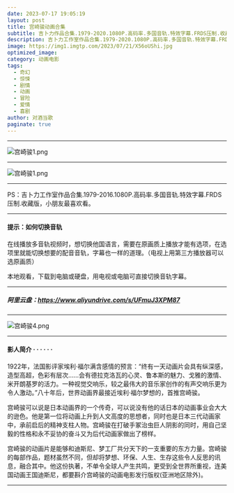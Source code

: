 ```yaml
---
date: 2023-07-17 19:05:19
layout: post
title: 宫崎骏动画合集
subtitle: 吉卜力作品合集.1979-2020.1080P.高码率.多国音轨.特效字幕.FRDS压制.收藏版
description: 吉卜力工作室作品合集.1979-2020.1080P.高码率.多国音轨.特效字幕.FRDS压制.收藏版，小朋友最喜欢看。
image: https://img1.imgtp.com/2023/07/21/X56oUShi.jpg
optimized_image: 
category: 动画电影
tags:
  - 奇幻
  - 惊悚
  - 剧情
  - 动画
  - 冒险
  - 爱情
  - 喜剧
author: 对酒当歌
paginate: true
---
```

---

![宫崎骏1.png](https://img1.imgtp.com/2023/07/18/JZ5pY1PM.jpg)

---

![宫崎骏1.png](https://img1.imgtp.com/2023/07/18/JDJ9Dsm6.png)

---

PS：吉卜力工作室作品合集.1979-2016.1080P.高码率.多国音轨.特效字幕.FRDS压制.收藏版，小朋友最喜欢看。

---

#### 提示：如何切换音轨

在线播放多音轨视频时，想切换他国语言，需要在原画质上播放才能有选项，在选项里就能切换想要的配音音轨，字幕也一样的道理。（电视上用第三方播放器可以选原画质）

本地观看，下载到电脑或硬盘，用电视或电脑可直接切换音轨字幕。

---

##### 阿里云盘：<https://www.aliyundrive.com/s/UFmuJ3XPM87>

---

![宫崎骏4.png](https://img1.imgtp.com/2023/07/18/tHoThh3K.png)

---

#### 影人简介  · · · · · ·

1922年，法国影评家埃利·福尔满含感情的预言：“终有一天动画片会具有纵深感，造型高超，色彩有层次……会有德拉克洛瓦的心灵、鲁本斯的魅力、戈雅的激情、米开朗基罗的活力。一种视觉交响乐，较之最伟大的音乐家创作的有声交响乐更为令人激动。”八十年后，世界动画界最接近埃利·福尔梦想的，首推宫崎骏。

宫崎骏可以说是日本动画界的一个传奇，可以说没有他的话日本的动画事业会大大的逊色。他是第一位将动画上升到人文高度的思想者，同时也是日本三代动画家中，承前启后的精神支柱人物。宫崎骏在打破手冢治虫巨人阴影的同时，用自己坚毅的性格和永不妥协的奋斗又为后代动画家做出了榜样。

宫崎骏的动画片是能够和迪斯尼、梦工厂共分天下的一支重要的东方力量。宫崎骏的每部作品，题材虽然不同，但却将梦想、环保、人生、生存这些令人反思的讯息，融合其中。他这份执著，不单令全球人产生共鸣，更受到全世界所重视，连美国动画王国迪斯尼，都要斟介宫崎骏的动画电影发行版权(亚洲地区除外)。

---
